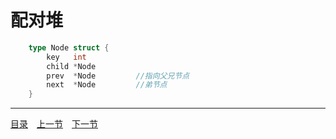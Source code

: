 # 配对堆

```go
	type Node struct {
		key   int
		child *Node
		prev  *Node			//指向父兄节点
		next  *Node			//弟节点
	}
```



---
[目录](../index.md)　[上一节](06-B.md)　[下一节](06.md)
